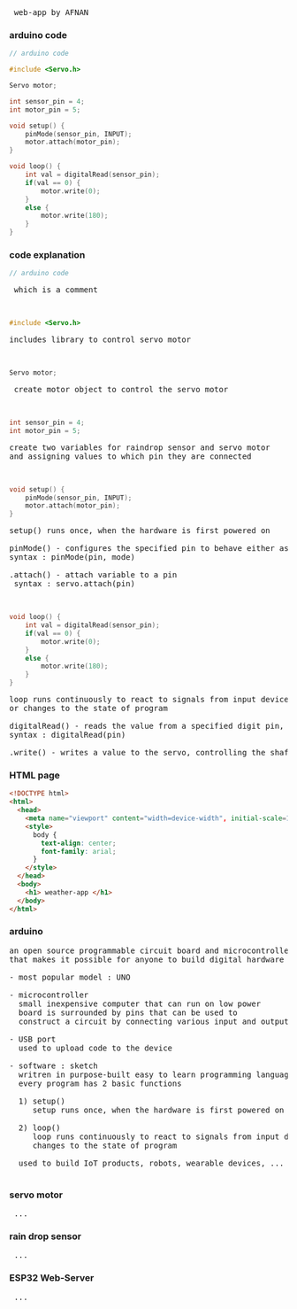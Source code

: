 <pre> web-app by AFNAN <br></pre>
### arduino code
```ino
// arduino code

#include <Servo.h>

Servo motor;

int sensor_pin = 4;
int motor_pin = 5;

void setup() {
    pinMode(sensor_pin, INPUT);
    motor.attach(motor_pin);
}

void loop() {
    int val = digitalRead(sensor_pin);
    if(val == 0) {
        motor.write(0);
    }
    else {
        motor.write(180);
    }
}

```
### code explanation
```ino
// arduino code
```
<pre> which is a comment </pre>
<br>

```ino
#include <Servo.h>
```
<pre>includes library to control servo motor
</pre><br>

```ino
Servo motor;
```
<pre> create motor object to control the servo motor </pre><br>

```ino
int sensor_pin = 4;
int motor_pin = 5;
```

<pre>create two variables for raindrop sensor and servo motor<br>and assigning values to which pin they are connected</pre><br>

```ino
void setup() {
    pinMode(sensor_pin, INPUT);
    motor.attach(motor_pin);
}
```
<pre>setup() runs once, when the hardware is first powered on<br>
pinMode() - configures the specified pin to behave either as an input or an output<br>syntax : pinMode(pin, mode)<br>
.attach() - attach variable to a pin<br> syntax : servo.attach(pin)</pre><br>

```ino
void loop() {
    int val = digitalRead(sensor_pin);
    if(val == 0) {
        motor.write(0);
    }
    else {
        motor.write(180);
    }
}
```
<pre>loop runs continuously to react to signals from input devices<br>or changes to the state of program<br>
digitalRead() - reads the value from a specified digit pin, either HIGH or LOW<br>syntax : digitalRead(pin)<br>
.write() - writes a value to the servo, controlling the shaft accordingly, set the angle in degrees<br></pre>

### HTML page

```html
<!DOCTYPE html>
<html>
  <head>
    <meta name="viewport" content="width=device-width", initial-scale=1.0">
    <style>
      body {
        text-align: center;
        font-family: arial;
      }
    </style>
  </head>
  <body>
    <h1> weather-app </h1>
  </body>
</html>
```
### arduino

<pre>an open source programmable circuit board and microcontroller<br>that makes it possible for anyone to build digital hardware products

- most popular model : UNO<br>
- microcontroller
  small inexpensive computer that can run on low power<br>  board is surrounded by pins that can be used to
  construct a circuit by connecting various input and output devices<br>
- USB port
  used to upload code to the device<br>
- software : sketch
  writren in purpose-built easy to learn programming language<br>  every program has 2 basic functions<br>
  1) setup()
     setup runs once, when the hardware is first powered on<br>
  2) loop()
     loop runs continuously to react to signals from input devices or
     changes to the state of program

  used to build IoT products, robots, wearable devices, ...
   </pre>

   ### servo motor

   <pre> ... </pre>

   ### rain drop sensor

   <pre> ... </pre>

   ### ESP32 Web-Server

   <pre> ... </pre>
